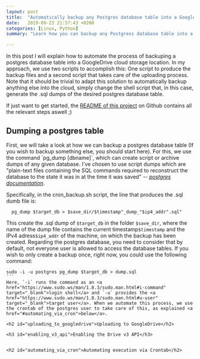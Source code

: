 ```yaml
---
layout: post
title:  "Automatically backup any Postgres database table into a GoogleDrive"
date:   2019-09-23 21:57:43 +0200
categories: [Linux, Python]
summary: "Learn how you can backup any Postgress database table into a GoogleDrive folder using two small scripts and the crontab."

---
```


In this post I will explain how to automate the process of backuping a postgres database table into a GoogleDrive cloud storage location. In my approach, we use two scripts to accomplish this: One script to produce the backup files and a second script that takes care of the uploading process. 
Note that it should be trivial to adapt this solution to automatically backup anything else into the cloud, simply change the shell script that, in this case, generate the .sql dumps of the desired postgres database table. 

If just want to get started, the [README of this project](https://github.com/frietz58/postgres_googledrive_backup) on Github contains all the relevant steps aswell ;)


<h2 id="dumping_postgres_table">Dumping a postgres table</h2>
First, we will take a look at how we can backup a postgres database table (If you wish to backup something else, you should start here). For this, we use the command `pg_dump [dbname]`, which can create script or archive dumps of any given database. I've chosen to use script dumps which are "plain-text files containing the SQL commands required to reconstruct the database to the state it was in at the time it was saved"  -- <cite><a href="https://www.postgresql.org/docs/9.3/app-pgdump.html" target="_blank">postgres documentation</a></cite>. <br>

Specifically, in the cron_backup.sh script, the line that produces the .sql dumb file is:
```
  pg_dump $target_db > $save_dir/$timestamp"_dump_"$ip4_addr".sql"
```
This create the .sql dump of `$target_db` in the folder `$save_dir`, where the name of the dump file contains the current timestamp`$timestamp` and the IPv4 adress`$ip4_addr` of the machine, on which the backup has been created. Regarding the postgres database, you need to consider that by default, not everyone user is allowed to access the database tables. If you wish to only create a backup once, right now, you could use the following command:
````
sudo -i -u postgres pg_dump $target_db > dump.sql
```
Here, `-i` runs the command as an <a href="https://www.sudo.ws/man/1.8.3/sudo.man.html#i-command" target="_blank">login shell</a> and `-u` provides the <a href="https://www.sudo.ws/man/1.8.3/sudo.man.html#u-user" target="_blank">target user</a>. When we automate this process, we use the crontab of the postgres user to take care of this, as explained <a href="#automating_via_cron">below</a>. 

<h2 id="uploading_to_googledrive">Uploading to GoogleDrive</h2>

<h3 id="enabling_v3_api">Enabling the Drive v3 API</h3>


<h2 id="automating_via_cron">Automating execution via Crontab</h2>


